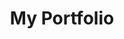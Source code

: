 ---
title: My Portfolio
description: My personal portfolio build with Nuxt3, TailwindCSS & GSAP.
preview: /images/projects/portfolio.webp
source: https://github.com/ivanlogiudice/portfolio
---